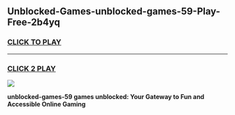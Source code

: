 
## Unblocked-Games-unblocked-games-59-Play-Free-2b4yq
<h3>
<a href="https://premium76.site?title=unblocked-games-59&ref=23A">CLICK TO PLAY</a></h3>
<hr>

<h3>
<a href="https://premium76.site?title=unblocked-games-59&ref=23A">CLICK 2 PLAY</a>
  
</h3>

<a href="https://premium76.site?title=unblocked-games-59&ref=23A"><img src="https://clearcache.store/games.png"></a>


**unblocked-games-59 games unblocked: Your Gateway to Fun and Accessible Online Gaming**
